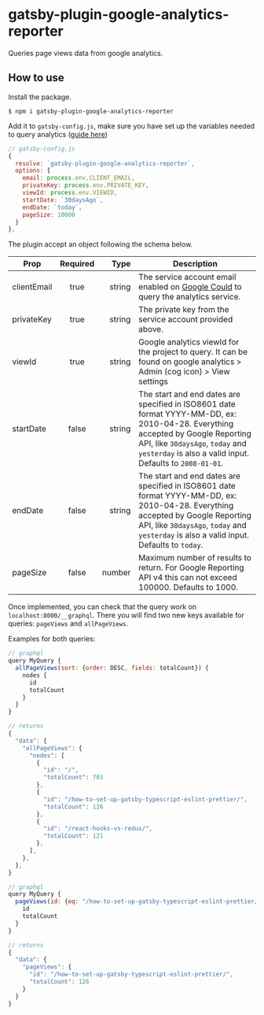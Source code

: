 # gatsby-plugin-google-analytics-reporter

Queries page views data from google analytics.

## How to use

Install the package.

`$ npm i gatsby-plugin-google-analytics-reporter`

Add it to `gatsby-config.js`, make sure you have set up the variables needed to query analytics ([guide here](https://decodenatura.com/how-to-add-a-trending-section-to-gatsby-blog/))

```js
// gatsby-config.js
{
  resolve: `gatsby-plugin-google-analytics-reporter`,
  options: {
    email: process.env.CLIENT_EMAIL,
    privateKey: process.env.PRIVATE_KEY,
    viewId: process.env.VIEWID,
    startDate: `30daysAgo`,
    endDate: `today`,
    pageSize: 10000
  }
},
```

The plugin accept an object following the schema below.

| Prop        | Required |   Type | Description                                                                                                                                                                                                                      |
| ----------- | :------: | -----: | -------------------------------------------------------------------------------------------------------------------------------------------------------------------------------------------------------------------------------- |
| clientEmail |   true   | string | The service account email enabled on [Google Could](https://console.cloud.google.com/) to query the analytics service.                                                                                                           |
| privateKey  |   true   | string | The private key from the service account provided above.                                                                                                                                                                         |
| viewId      |   true   | string | Google analytics viewId for the project to query. It can be found on google analytics > Admin (cog icon) > View settings                                                                                                         |
| startDate   |  false   | string | The start and end dates are specified in ISO8601 date format YYYY-MM-DD, ex: 2010-04-28. Everything accepted by Google Reporting API, like `30daysAgo`, `today` and `yesterday` is also a valid input. Defaults to `2008-01-01`. |
| endDate     |  false   | string | The start and end dates are specified in ISO8601 date format YYYY-MM-DD, ex: 2010-04-28. Everything accepted by Google Reporting API, like `30daysAgo`, `today` and `yesterday` is also a valid input. Defaults to `today`.      |
| pageSize    |  false   | number | Maximum number of results to return. For Google Reporting API v4 this can not exceed 100000. Defaults to 1000.                                                                                                                   |

Once implemented, you can check that the query work on `localhost:8000/__graphql`. There you will find two new keys available for queries: `pageViews` and `allPageViews`.

Examples for both queries:

```js
// graphql
query MyQuery {
  allPageViews(sort: {order: DESC, fields: totalCount}) {
    nodes {
      id
      totalCount
    }
  }
}

// returns
{
  "data": {
    "allPageViews": {
      "nodes": [
        {
          "id": "/",
          "totalCount": 703
        },
        {
          "id": "/how-to-set-up-gatsby-typescript-eslint-prettier/",
          "totalCount": 126
        },
        {
          "id": "/react-hooks-vs-redux/",
          "totalCount": 121
        },
      ],
    },
  },
}
```

```js
// graphql
query MyQuery {
  pageViews(id: {eq: "/how-to-set-up-gatsby-typescript-eslint-prettier/"}) {
    id
    totalCount
  }
}

// returns
{
  "data": {
    "pageViews": {
      "id": "/how-to-set-up-gatsby-typescript-eslint-prettier/",
      "totalCount": 126
    }
  }
}
```
